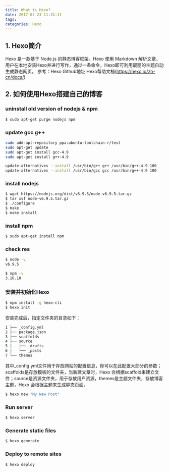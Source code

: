 ```yaml
---
title: What is Hexo?
date: 2017-02-23 11:31:11
tags:
categories: Hexo
---
```

## 1. Hexo简介

Hexo 是一款基于 Node.js 的静态博客框架。Hexo 使用 Markdown 解析文章，用户在本地安装Hexo并进行写作，通过一条命令，Hexo即可利用靓丽的主题自动生成静态网页。
参考：Hexo Github地址     Hexo帮助文档(https://hexo.io/zh-cn/docs/)
## 2. 如何使用Hexo搭建自己的博客

### uninstall old version of nodejs & npm

``` bash
$ sudo apt-get purge nodejs npm
```

### update gcc g++

``` bash
sudo add-apt-repository ppa:ubuntu-toolchain-r/test
sudo apt-get update
sudo apt-get install gcc-4.9
sudo apt-get install g++-4.9

update-alternatives --install /usr/bin/g++ g++ /usr/bin/g++-4.9 100
update-alternatives --install /usr/bin/gcc gcc /usr/bin/g++-4.9 100
```

### install nodejs

``` bash
$ wget https://nodejs.org/dist/v6.9.5/node-v6.9.5.tar.gz
$ tar xvf node-v6.9.5.tar.gz
$ ./configure
$ make 
$ make install
```

### install npm

``` bash
$ sudo apt-get install npm
```

### check res

``` bash
$ node -v
v6.9.5

$ npm -v
3.10.10
```

### 安装并初始化Hexo

``` bash
$ npm install -g hexo-cli
$ hexo init
```
安装完成后，指定文件夹的目录如下：
``` bash
1 ├── _config.yml
2 ├── package.json
3 ├── scaffolds
4 ├── source
5 |   ├── _drafts
6 |   └── _posts
7 └── themes
```
其中_config.yml文件用于存放网站的配置信息，你可以在此配置大部分的参数；scaffolds是存放模板的文件夹，当新建文章时，Hexo 会根据scaffold来建立文件；source是资源文件夹，用于存放用户资源，themes是主题文件夹，存放博客主题，Hexo 会根据主题来生成静态页面。


``` bash
$ hexo new "My New Post"
```

### Run server

``` bash
$ hexo server
```

### Generate static files

``` bash
$ hexo generate
```

### Deploy to remote sites

``` bash
$ hexo deploy
```
